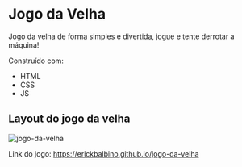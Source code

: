 # Jogo da Velha
Jogo da velha de forma simples e divertida, jogue e tente derrotar a máquina!

Construído com:
* HTML
* CSS
* JS

## Layout do jogo da velha 

![jogo-da-velha](https://user-images.githubusercontent.com/78397162/147882047-199c7e8f-7984-4292-8dda-5ff70af5d32e.png)

Link do jogo: https://erickbalbino.github.io/jogo-da-velha
